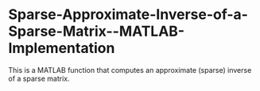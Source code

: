 # Sparse-Approximate-Inverse-of-a-Sparse-Matrix--MATLAB-Implementation
This is a MATLAB function that computes an approximate (sparse) inverse of a sparse matrix.
